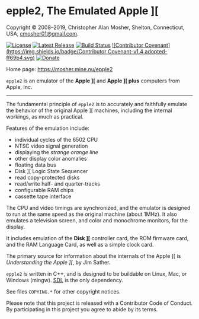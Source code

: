 # epple2, The Emulated Apple ][

Copyright © 2008–2019, Christopher Alan Mosher, Shelton, Connecticut, USA, <cmosher01@gmail.com>.

[![License](https://img.shields.io/github/license/cmosher01/Epple-II.svg)](https://www.gnu.org/licenses/gpl.html)
[![Latest Release](https://img.shields.io/github/release-pre/cmosher01/Epple-II.svg)](https://github.com/cmosher01/Epple-II/releases/latest)
[![Build Status](https://travis-ci.com/cmosher01/Epple-II.svg?branch=master)](https://travis-ci.com/cmosher01/Epple-II)
[![Contributor Covenant](https://img.shields.io/badge/Contributor Covenant-v1.4 adopted-ff69b4.svg)](./code-of-conduct.md)
[![Donate](https://img.shields.io/badge/Donate-PayPal-green.svg)](https://www.paypal.com/cgi-bin/webscr?cmd=_s-xclick&hosted_button_id=CVSSQ2BWDCKQ2)

Home page: <https://mosher.mine.nu/epple2>

`epple2` is an emulator of the **Apple ][** and **Apple ][ plus**
computers from Apple, Inc.

---

The fundamental principle of `epple2` is to accurately and faithfully
emulate the behavior of the original Apple ][ machines, including the
internal workings, as much as practical.

Features of the emulation include:
* individual cycles of the 6502 CPU
* NTSC video signal generation
* displaying the *strange orange line*
* other display color anomalies
* floating data bus
* Disk ][ Logic State Sequencer
* read copy-protected disks
* read/write half- and quarter-tracks
* configurable RAM chips
* cassette tape interface

The CPU and video timings are synchronized, and the emulator
is designed to run at the same speed as the original
machine (about 1MHz). It also emulates a television screen,
and color and monochrome monitors, for the display.

It includes emulation of the **Disk ][** controller card,
the ROM firmware card, and the RAM Language Card, as well
as a simple clock card.

The primary source for information about the internals of the
Apple ][ is *Understanding the Apple ][*, by Jim Sather.

`epple2` is written in C++, and is designed to be buildable
on Linux, Mac, or Windows (mingw).
[SDL](http://www.libsdl.org/) is the only dependency.

See files `COPYING.*` for other copyright notices.

Please note that this project is released with a Contributor
Code of Conduct. By participating in this project you agree
to abide by its terms.

